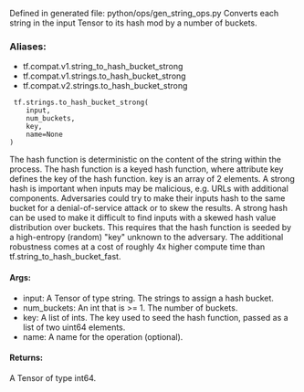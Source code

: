 Defined in generated file: python/ops/gen_string_ops.py
Converts each string in the input Tensor to its hash mod by a number of buckets.
### Aliases:
- tf.compat.v1.string_to_hash_bucket_strong
- tf.compat.v1.strings.to_hash_bucket_strong
- tf.compat.v2.strings.to_hash_bucket_strong

```
 tf.strings.to_hash_bucket_strong(
    input,
    num_buckets,
    key,
    name=None
)
```
The hash function is deterministic on the content of the string within the process. The hash function is a keyed hash function, where attribute key defines the key of the hash function. key is an array of 2 elements.
A strong hash is important when inputs may be malicious, e.g. URLs with additional components. Adversaries could try to make their inputs hash to the same bucket for a denial-of-service attack or to skew the results. A strong hash can be used to make it difficult to find inputs with a skewed hash value distribution over buckets. This requires that the hash function is seeded by a high-entropy (random) "key" unknown to the adversary.
The additional robustness comes at a cost of roughly 4x higher compute time than tf.string_to_hash_bucket_fast.
#### Args:
- input: A Tensor of type string. The strings to assign a hash bucket.
- num_buckets: An int that is >= 1. The number of buckets.
- key: A list of ints. The key used to seed the hash function, passed as a list of two uint64 elements.
- name: A name for the operation (optional).
#### Returns:
A Tensor of type int64.
